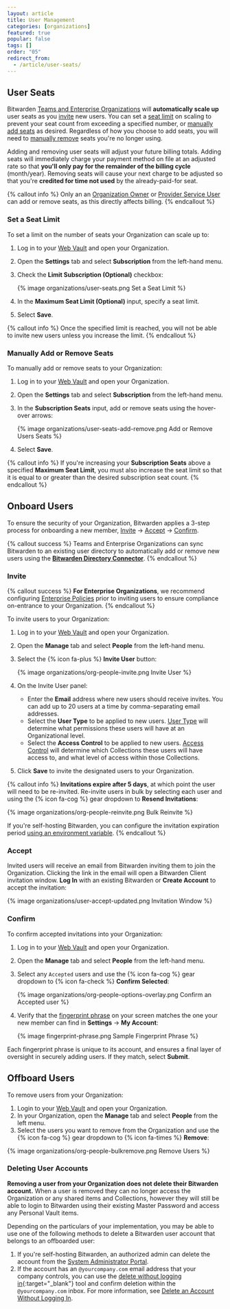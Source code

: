 ```yaml
---
layout: article
title: User Management
categories: [organizations]
featured: true
popular: false
tags: []
order: "05"
redirect_from:
  - /article/user-seats/
---
```


## User Seats

Bitwarden [Teams and Enterprise Organizations]({{site.baseurl}}/article/about-organizations/#types-of-organizations) will **automatically scale up** user seats as you [invite](#invite) new users. You can set a [seat limit](#seat-limit) on scaling to prevent your seat count from exceeding a specified number, or [manually add seats](#manually-add-or-remove-seats) as desired. Regardless of how you choose to add seats, you will need to [manually remove](#manually-add-or-remove-seats) seats you're no longer using.

Adding and removing user seats will adjust your future billing totals. Adding seats will immediately charge your payment method on file at an adjusted rate so that **you'll only pay for the remainder of the billing cycle** (month/year). Removing seats will cause your next charge to be adjusted so that you're **credited for time not used** by the already-paid-for seat.

{% callout info %}
Only an an [Organization Owner]({{site.baseurl}}/article/user-types-access-control/#user-types) or [Provider Service User]({{site.baseurl}}/article/provider-users/#provider-user-types) can add or remove seats, as this directly affects billing.
{% endcallout %}

### Set a Seat Limit

To set a limit on the number of seats your Organization can scale up to:

1. Log in to your [Web Vault]({{site.baseurl}}/article/getting-started-webvault) and open your Organization.
2. Open the **Settings** tab and select **Subscription** from the left-hand menu.
3. Check the **Limit Subscription (Optional)** checkbox:

   {% image organizations/user-seats.png Set a Seat Limit %}
4. In the **Maximum Seat Limit (Optional)** input, specify a seat limit.
5. Select **Save**.

{% callout info %}
Once the specified limit is reached, you will not be able to invite new users unless you increase the limit.
{% endcallout %}

### Manually Add or Remove Seats

To manually add or remove seats to your Organization:

1. Log in to your [Web Vault]({{site.baseurl}}/article/getting-started-webvault) and open your Organization.
2. Open the **Settings** tab and select **Subscription** from the left-hand menu.
3. In the **Subscription Seats** input, add or remove seats using the hover-over arrows:

   {% image organizations/user-seats-add-remove.png Add or Remove Users Seats %}
4. Select **Save**.

{% callout info %}
If you're increasing your **Subscription Seats** above a  specified **Maximum Seat Limit**, you must also increase the seat limit so that it is equal to or greater than the desired subscription seat count.
{% endcallout %}

## Onboard Users

To ensure the security of your Organization, Bitwarden applies a 3-step process for onboarding a new member, [Invite](#invite) &rarr; [Accept](#accept) &rarr; [Confirm](#confirm).

{% callout success %}
Teams and Enterprise Organizations can sync Bitwarden to an existing user directory to automatically add or remove new users using the [**Bitwarden Directory Connector**]({{site.baseurl}}/article/directory-sync/).
{% endcallout %}

### Invite

{% callout success %}
**For Enterprise Organizations**, we recommend configuring [Enterprise Policies]({{site.baseurl}}/article/policies/) prior to inviting users to ensure compliance on-entrance to your Organization.
{% endcallout %}

To invite users to your Organization:

1. Log in to your [Web Vault]({{site.baseurl}}/article/getting-started-webvault) and open your Organization.
2. Open the **Manage** tab and select **People** from the left-hand menu.
3. Select the {% icon fa-plus %} **Invite User** button:

   {% image organizations/org-people-invite.png Invite User %}
4. On the Invite User panel:

   - Enter the **Email** address where new users should receive invites. You can add up to 20 users at a time by comma-separating email addresses.
   - Select the **User Type** to be applied to new users. [User Type]({{site.baseurl}}/article/user-types-access-control/#user-type) will determine what permissions these users will have at an Organizational level.
   - Select the **Access Control** to be applied to new users. [Access Control]({{site.baseurl}}/article/user-types-access-control/#access-control) will determine which Collections these users will have access to, and what level of access within those Collections.  
5. Click **Save** to invite the designated users to your Organization.

{% callout info %}
**Invitations expire after 5 days**, at which point the user will need to be re-invited. Re-invite users in bulk by selecting each user and using the {% icon fa-cog %} gear dropdown to **Resend Invitations**:

{% image organizations/org-people-reinvite.png Bulk Reinvite %}

If you're self-hosting Bitwarden, you can configure the invitation expiration period [using an environment variable]({{site.baseurl}}/article/environment-variables/).
{% endcallout %}  
### Accept

Invited users will receive an email from Bitwarden inviting them to join the Organization. Clicking the link in the email will open a Bitwarden Client invitation window. **Log In** with an existing Bitwarden or **Create Account** to accept the invitation:

{% image organizations/user-accept-updated.png Invitation Window %}

### Confirm

To confirm accepted invitations into your Organization:

1. Log in to your [Web Vault]({{site.baseurl}}/article/getting-started-webvault) and open your Organization.
2. Open the **Manage** tab and select **People** from the left-hand menu.
3. Select any `Accepted` users and use the {% icon fa-cog %} gear dropdown to {% icon fa-check %} **Confirm Selected**:

   {% image organizations/org-people-options-overlay.png Confirm an Accepted user %}
3. Verify that the [fingerprint phrase]({{site.baseurl}}/article/fingerprint-phrase/) on your screen matches the one your new member can find in **Settings** &rarr; **My Account**:

   {% image fingerprint-phrase.png Sample Fingerprint Phrase %}

Each fingerprint phrase is unique to its account, and ensures a final layer of oversight in securely adding users. If they match, select **Submit**.

## Offboard Users

To remove users from your Organization:

1. Login to your [Web Vault]({{site.baseurl}}/article/getting-started-webvault) and open your Organization.
2. In your Organization, open the **Manage** tab and select **People** from the left menu.
3. Select the users you want to remove from the Organization and use the {% icon fa-cog %} gear dropdown to {% icon fa-times %} **Remove**:

{% image organizations/org-people-bulkremove.png Remove Users %}

### Deleting User Accounts

**Removing a user from your Organization does not delete their Bitwarden account.** When a user is removed they can no longer access the Organization or any shared items and Collections, however they will still be able to login to Bitwarden using their existing Master Password and access any Personal Vault items.

Depending on the particulars of your implementation, you may be able to use one of the following methods to delete a Bitwarden user account that belongs to an offboarded user:

1. If you're self-hosting Bitwarden, an authorized admin can delete the account from the [System Administrator Portal]({{site.baseurl}}/article/admin-portal/).
2. If the account has an `@yourcompany.com` email address that your company controls, you can use the [delete without logging in](https://vault.bitwarden.com/#/recover-delete){:target="\_blank"} tool and confirm deletion within the `@yourcompany.com` inbox. For more information, see [Delete an Account Without Logging In]({{site.baseurl}}/article/delete-your-account/#without-logging-in).
